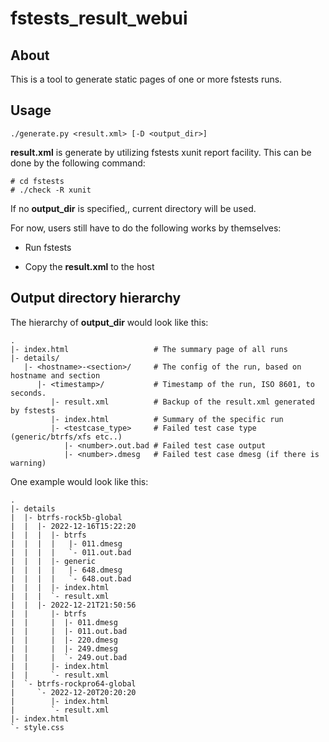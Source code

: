 fstests_result_webui
====================

About
-----

This is a tool to generate static pages of one or more fstests runs.

Usage
-----

```
./generate.py <result.xml> [-D <output_dir>]
```

**result.xml** is generate by utilizing fstests xunit report facility.
This can be done by the following command:

```
# cd fstests
# ./check -R xunit
```

If no **output_dir** is specified,, current directory will be used.

For now, users still have to do the following works by themselves:

- Run fstests

- Copy the **result.xml** to the host

Output directory hierarchy
--------------------------

The hierarchy of **output_dir** would look like this:

```
.
|- index.html                   # The summary page of all runs
|- details/
   |- <hostname>-<section>/     # The config of the run, based on hostname and section
      |- <timestamp>/           # Timestamp of the run, ISO 8601, to seconds.
         |- result.xml          # Backup of the result.xml generated by fstests
         |- index.html          # Summary of the specific run
         |- <testcase_type>     # Failed test case type (generic/btrfs/xfs etc..)
            |- <number>.out.bad # Failed test case output
            |- <number>.dmesg   # Failed test case dmesg (if there is warning)
```

One example would look like this:

```
.
|- details
|  |- btrfs-rock5b-global
|  |  |- 2022-12-16T15:22:20
|  |  |  |- btrfs
|  |  |  |   |- 011.dmesg
|  |  |  |   `- 011.out.bad
|  |  |  |- generic
|  |  |  |   |- 648.dmesg
|  |  |  |   `- 648.out.bad
|  |  |  |- index.html
|  |  |  `- result.xml
|  |  |- 2022-12-21T21:50:56
|  |     |- btrfs
|  |     |  |- 011.dmesg
|  |     |  |- 011.out.bad
|  |     |  |- 220.dmesg
|  |     |  |- 249.dmesg
|  |     |  `- 249.out.bad
|  |     |- index.html
|  |     `- result.xml
|  `- btrfs-rockpro64-global
|     `- 2022-12-20T20:20:20
|        |- index.html
|        `- result.xml
|- index.html
`- style.css

```
